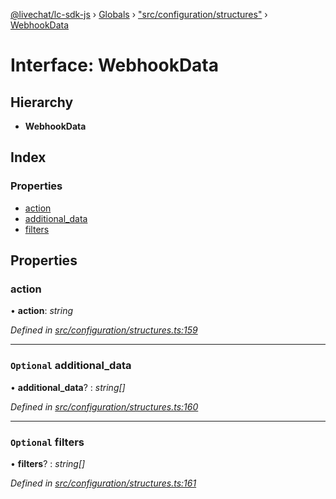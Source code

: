 [@livechat/lc-sdk-js](../README.md) › [Globals](../globals.md) › ["src/configuration/structures"](../modules/_src_configuration_structures_.md) › [WebhookData](_src_configuration_structures_.webhookdata.md)

# Interface: WebhookData

## Hierarchy

* **WebhookData**

## Index

### Properties

* [action](_src_configuration_structures_.webhookdata.md#action)
* [additional_data](_src_configuration_structures_.webhookdata.md#optional-additional_data)
* [filters](_src_configuration_structures_.webhookdata.md#optional-filters)

## Properties

###  action

• **action**: *string*

*Defined in [src/configuration/structures.ts:159](https://github.com/livechat/lc-sdk-js/blob/21d7a55/src/configuration/structures.ts#L159)*

___

### `Optional` additional_data

• **additional_data**? : *string[]*

*Defined in [src/configuration/structures.ts:160](https://github.com/livechat/lc-sdk-js/blob/21d7a55/src/configuration/structures.ts#L160)*

___

### `Optional` filters

• **filters**? : *string[]*

*Defined in [src/configuration/structures.ts:161](https://github.com/livechat/lc-sdk-js/blob/21d7a55/src/configuration/structures.ts#L161)*

